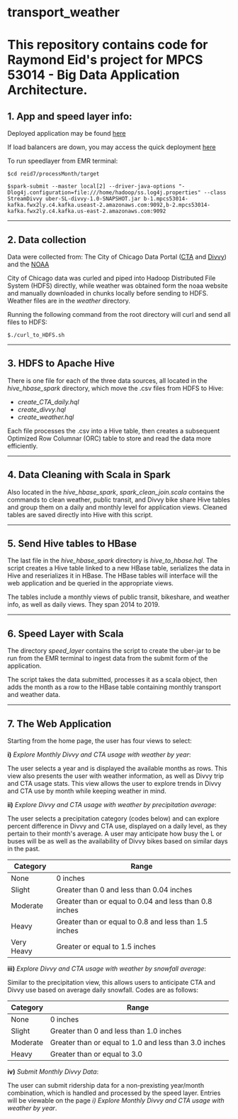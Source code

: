 # transport_weather

# This repository contains code for Raymond Eid's project for MPCS 53014 - Big Data Application Architecture.

## 1. App and speed layer info:


Deployed application may be found [here](http://mpcs53014-loadbalancer-217964685.us-east-2.elb.amazonaws.com:3707/home.html)

If load balancers are down, you may access the quick deployment [here](http://ec2-3-15-219-66.us-east-2.compute.amazonaws.com:3707/home.html)

To run speedlayer from EMR terminal:
```
$cd reid7/processMonth/target

$spark-submit --master local[2] --driver-java-options "-Dlog4j.configuration=file:///home/hadoop/ss.log4j.properties" --class StreamDivvy uber-SL-divvy-1.0-SNAPSHOT.jar b-1.mpcs53014-kafka.fwx2ly.c4.kafka.useast-2.amazonaws.com:9092,b-2.mpcs53014-kafka.fwx2ly.c4.kafka.us-east-2.amazonaws.com:9092
```
____

## 2. Data collection


Data were collected from:
The City of Chicago Data Portal ([CTA](https://data.cityofchicago.org/Transportation/CTA-Ridership-Daily-Boarding-Totals/6iiy-9s97) and [Divvy](https://data.cityofchicago.org/Transportation/CTA-Ridership-Daily-Boarding-Totals/6iiy-9s97)) and the [NOAA](https://www.ncdc.noaa.gov/cdo-web/search;jsessionid=9AB2C2CFD9A81924521705D5879AC26B)

City of Chicago data was curled and piped into Hadoop Distributed File System (HDFS) directly, while weather was obtained form the noaa website and manually downloaded in chunks locally before sending to HDFS. Weather files are in the *weather* directory.

Running the following command from the root directory will curl and send all files to HDFS:
```
$./curl_to_HDFS.sh
```

____

## 3. HDFS to Apache Hive
There is one file for each of the three data sources, all located in the *hive_hbase_spark* directory, which move the .csv files from HDFS to Hive:

- *create_CTA_daily.hql*
- *create_divvy.hql* 
- *create_weather.hql*

Each file processes the .csv into a Hive table, then creates a subsequent Optimized Row Columnar (ORC) table to store and read the data more efficiently. 
____

## 4. Data Cleaning with Scala in Spark
Also located in the *hive_hbase_spark*, *spark_clean_join.scala* contains the commands to clean  weather, public transit, and Divvy bike share Hive tables and group them on a daily and monthly level for application views. Cleaned tables are saved directly into Hive with this script.
____
## 5. Send Hive tables to HBase
The last file in the *hive_hbase_spark* directory is *hive_to_hbase.hql*. The script creates a Hive table linked to a new HBase table, serializes the data in Hive and reserializes it in HBase. The HBase tables will interface will the web application and be queried in the appropriate views.

The tables include a monthly views of public transit, bikeshare, and weather info, as well as daily views. They span 2014 to 2019.
____
## 6. Speed Layer with Scala
The directory *speed_layer* contains the script to create the uber-jar to be run from the EMR terminal to ingest data from the submit form of the application.

The script takes the data submitted, processes it as a scala object, then adds the month as a row to the HBase table containing monthly transport and weather data. 
____
## 7. The Web Application
Starting from the home page, the user has four views to select:

**i)** *Explore Monthly Divvy and CTA usage with weather by year*: 

The user selects a year and is displayed the available months as rows. This view also presents the user with weather information, as well as Divvy trip and CTA usage stats. This view allows the user to explore trends in Divvy and CTA use by month while keeping weather in mind.

**ii)** *Explore Divvy and CTA usage with weather by precipitation average*: 

The user selects a precipitation category (codes below) and can explore percent difference in Divvy and CTA use, displayed on a daily level, as they pertain to their month's average. A user may anticipate how busy the L or buses will be as well as the availability of Divvy bikes based on similar days in the past.

Category | Range
--- | --- 
None | 0 inches
Slight | Greater than 0 and less than 0.04 inches
Moderate | Greater than or equal to 0.04 and less than 0.8 inches
Heavy | Greater than or equal to 0.8 and less than 1.5 inches
Very Heavy | Greater or equal to 1.5 inches



**iii)** *Explore Divvy and CTA usage with weather by snowfall average*: 

Similar to the precipitation view, this allows users to anticipate CTA and Divvy use based on average daily snowfall. Codes are as follows:

Category | Range
--- | --- 
None | 0 inches
Slight | Greater than 0 and less than 1.0 inches
Moderate | Greater than or equal to 1.0 and less than 3.0 inches
Heavy | Greater than or equal to 3.0 
 

 **iv)** *Submit Monthly Divvy Data*: 
 
 The user can submit ridership data for a non-prexisting year/month combination, which is handled and processed by the speed layer. Entries will be viewable on the page *i) Explore Monthly Divvy and CTA usage with weather by year*.
